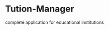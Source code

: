 # Tution-Manager
complete application for educational institutions
<div id="badges">
<a href="http://althaftution.atwebpages.com/">
 <img src="https://aleen42.github.io/badges/src/google_plus.svg" alt=""/>
 </a>
</div>
